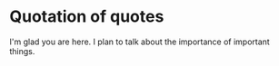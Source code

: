# Quotation of quotes

I'm glad you are here. I plan to talk about the importance of important things.
